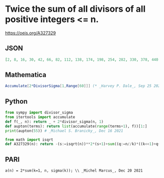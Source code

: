 # Twice the sum of all divisors of all positive integers <\= n\.
https://oeis.org/A327329
## JSON
```JSON
[2, 8, 16, 30, 42, 66, 82, 112, 138, 174, 198, 254, 282, 330, 378, 440, 476, 554, 594, 678, 742, 814, 862, 982, 1044, 1128, 1208, 1320, 1380, 1524, 1588, 1714, 1810, 1918, 2014, 2196, 2272, 2392, 2504, 2684, 2768, 2960, 3048, 3216, 3372, 3516, 3612, 3860, 3974, 4160, 4304, 4500, 4608, 4848, 4992]
```
## Mathematica
```Mathematica
Accumulate[2*DivisorSigma[1,Range[60]]] (* _Harvey P. Dale_, Sep 25 2021 *)
```
## Python
```Python
from sympy import divisor_sigma
from itertools import accumulate
def f(_, n): return _ + 2*divisor_sigma(n, 1)
def aupton(terms): return list(accumulate(range(terms+1), f))[1:]
print(aupton(55)) # _Michael S. Branicky_, Dec 16 2021
```
```Python
from math import isqrt
def A327329(n): return -(s:=isqrt(n))**2*(s+1)+sum((q:=n//k)*((k<<1)+q+1) for k in range(1,s+1)) # _Chai Wah Wu_, Oct 22 2023
```
## PARI
```PARI
a(n) = 2*sum(k=1, n, sigma(k)); \\ _Michel Marcus_, Dec 20 2021
```

